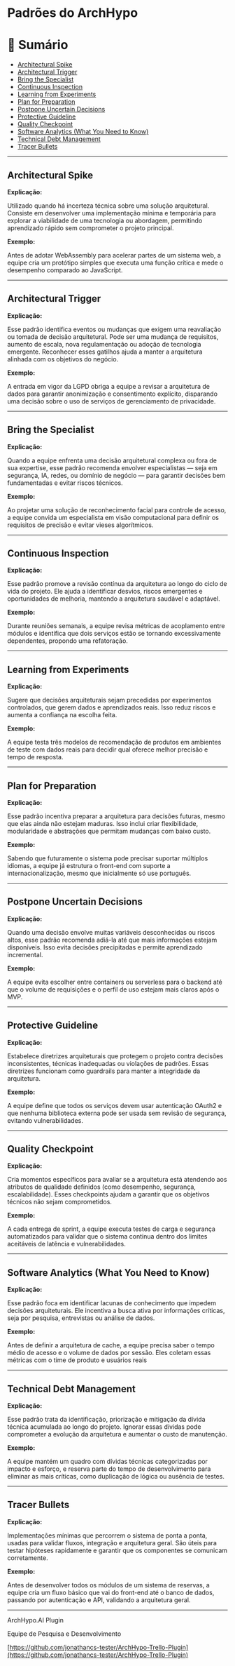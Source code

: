 # Padrões do ArchHypo

# 📑 Sumário
- [Architectural Spike](#architectural-spike)
- [Architectural Trigger](#architectural-trigger)
- [Bring the Specialist](#bring-the-specialiste)
- [Continuous Inspection](#continuous-inspection)
- [Learning from Experiments](#learning-from-experiments)
- [Plan for Preparation](#plan-for-preparation)
- [Postpone Uncertain Decisions](#postpone-uncertain-decisions)
- [Protective Guideline](#protective-guideline)
- [Quality Checkpoint](#quality-checkpoint)
- [Software Analytics (What You Need to Know)](#software-analytics-what-you-need-to-know) 
- [Technical Debt Management](#technical-debt-management)
- [Tracer Bullets](#tracer-bullets)

---
## Architectural Spike
**Explicação:**

Utilizado quando há incerteza técnica sobre uma solução arquitetural. Consiste em desenvolver uma implementação mínima e temporária para explorar a viabilidade de uma tecnologia ou abordagem, permitindo aprendizado rápido sem comprometer o projeto principal.

**Exemplo:**

Antes de adotar WebAssembly para acelerar partes de um sistema web, a equipe cria um protótipo simples que executa uma função crítica e mede o desempenho comparado ao JavaScript.

---

## Architectural Trigger
**Explicação:**

Esse padrão identifica eventos ou mudanças que exigem uma reavaliação ou tomada de decisão arquitetural. Pode ser uma mudança de requisitos, aumento de escala, nova regulamentação ou adoção de tecnologia emergente. Reconhecer esses gatilhos ajuda a manter a arquitetura alinhada com os objetivos do negócio.

**Exemplo:**

A entrada em vigor da LGPD obriga a equipe a revisar a arquitetura de dados para garantir anonimização e consentimento explícito, disparando uma decisão sobre o uso de serviços de gerenciamento de privacidade.

--- 

## Bring the Specialist
**Explicação:**

Quando a equipe enfrenta uma decisão arquitetural complexa ou fora de sua expertise, esse padrão recomenda envolver especialistas — seja em segurança, IA, redes, ou domínio de negócio — para garantir decisões bem fundamentadas e evitar riscos técnicos.

**Exemplo:**

Ao projetar uma solução de reconhecimento facial para controle de acesso, a equipe convida um especialista em visão computacional para definir os requisitos de precisão e evitar vieses algorítmicos.

---
  
## Continuous Inspection
**Explicação:**

Esse padrão promove a revisão contínua da arquitetura ao longo do ciclo de vida do projeto. Ele ajuda a identificar desvios, riscos emergentes e oportunidades de melhoria, mantendo a arquitetura saudável e adaptável.

**Exemplo:**

Durante reuniões semanais, a equipe revisa métricas de acoplamento entre módulos e identifica que dois serviços estão se tornando excessivamente dependentes, propondo uma refatoração.

---
  
## Learning from Experiments
**Explicação:**

Sugere que decisões arquiteturais sejam precedidas por experimentos controlados, que gerem dados e aprendizados reais. Isso reduz riscos e aumenta a confiança na escolha feita.

**Exemplo:**

A equipe testa três modelos de recomendação de produtos em ambientes de teste com dados reais para decidir qual oferece melhor precisão e tempo de resposta.

---

## Plan for Preparation
**Explicação:**

Esse padrão incentiva preparar a arquitetura para decisões futuras, mesmo que elas ainda não estejam maduras. Isso inclui criar flexibilidade, modularidade e abstrações que permitam mudanças com baixo custo.

**Exemplo:**

Sabendo que futuramente o sistema pode precisar suportar múltiplos idiomas, a equipe já estrutura o front-end com suporte a internacionalização, mesmo que inicialmente só use português.

---

## Postpone Uncertain Decisions
**Explicação:**

Quando uma decisão envolve muitas variáveis desconhecidas ou riscos altos, esse padrão recomenda adiá-la até que mais informações estejam disponíveis. Isso evita decisões precipitadas e permite aprendizado incremental.

**Exemplo:**

A equipe evita escolher entre containers ou serverless para o backend até que o volume de requisições e o perfil de uso estejam mais claros após o MVP.

---

## Protective Guideline
**Explicação:**

Estabelece diretrizes arquiteturais que protegem o projeto contra decisões inconsistentes, técnicas inadequadas ou violações de padrões. Essas diretrizes funcionam como guardrails para manter a integridade da arquitetura.

**Exemplo:**

A equipe define que todos os serviços devem usar autenticação OAuth2 e que nenhuma biblioteca externa pode ser usada sem revisão de segurança, evitando vulnerabilidades.

---

## Quality Checkpoint
**Explicação:**

Cria momentos específicos para avaliar se a arquitetura está atendendo aos atributos de qualidade definidos (como desempenho, segurança, escalabilidade). Esses checkpoints ajudam a garantir que os objetivos técnicos não sejam comprometidos.

**Exemplo:**

A cada entrega de sprint, a equipe executa testes de carga e segurança automatizados para validar que o sistema continua dentro dos limites aceitáveis de latência e vulnerabilidades.

---

## Software Analytics (What You Need to Know)
**Explicação:**

Esse padrão foca em identificar lacunas de conhecimento que impedem decisões arquiteturais. Ele incentiva a busca ativa por informações críticas, seja por pesquisa, entrevistas ou análise de dados.

**Exemplo:**

Antes de definir a arquitetura de cache, a equipe precisa saber o tempo médio de acesso e o volume de dados por sessão. Eles coletam essas métricas com o time de produto e usuários reais

---

## Technical Debt Management
**Explicação:**

Esse padrão trata da identificação, priorização e mitigação da dívida técnica acumulada ao longo do projeto. Ignorar essas dívidas pode comprometer a evolução da arquitetura e aumentar o custo de manutenção.

**Exemplo:**

A equipe mantém um quadro com dívidas técnicas categorizadas por impacto e esforço, e reserva parte do tempo de desenvolvimento para eliminar as mais críticas, como duplicação de lógica ou ausência de testes.

---

## Tracer Bullets
**Explicação:**

Implementações mínimas que percorrem o sistema de ponta a ponta, usadas para validar fluxos, integração e arquitetura geral. São úteis para testar hipóteses rapidamente e garantir que os componentes se comunicam corretamente.

**Exemplo:**

Antes de desenvolver todos os módulos de um sistema de reservas, a equipe cria um fluxo básico que vai do front-end até o banco de dados, passando por autenticação e API, validando a arquitetura geral.

---

ArchHypo.AI Plugin

Equipe de Pesquisa e Desenvolvimento

[https://github.com/jonathancs-tester/ArchHypo-Trello-Plugin](https://github.com/jonathancs-tester/ArchHypo-Trello-Plugin)

